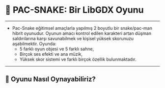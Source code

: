 # :snake: PAC-SNAKE: Bir LibGDX Oyunu
---
- Pac-Snake eğitimsel amaçlarla yapılmış 2 boyutlu bir snake/pac-man hibrit oyunudur. Oyunun amacı kontrol edilen karakteri artan düşman saldırılarına karşı savunabilmek ve kişisel yüksek skorunuzu aşabilmektir. Oyunda:
  - 5 farklı oyun objesi ve 5 farklı sahne,
  - Birçok ses efekti ve ana müzik,
  - Yüksek skor sistemi ve farklı birçok özellik bulunmaktadır.
---
## 🚀 Oyunu Nasıl Oynayabiliriz?
    
